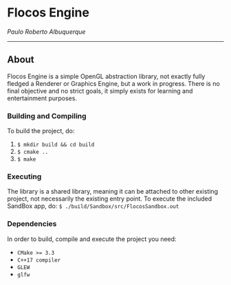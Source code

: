 # Flocos Engine
*Paulo Roberto Albuquerque*

---

## About

Flocos Engine is a simple OpenGL abstraction library, not exactly fully fledged a Renderer or Graphics Engine, but a work in progress.
There is no final objective and no strict goals, it simply exists for learning and entertainment purposes.

### Building and Compiling

To build the project, do:
1. `$ mkdir build && cd build`
1. `$ cmake ..`
1. `$ make`

### Executing

The library is a shared library, meaning it can be attached to other existing project, not necessarily the existing entry point.
To execute the included SandBox app, do:
`$ ./build/Sandbox/src/FlocosSandbox.out`

### Dependencies

In order to build, compile and execute the project you need:
- `CMake >= 3.3`
- `C++17 compiler`
- `GLEW`
- `glfw`

